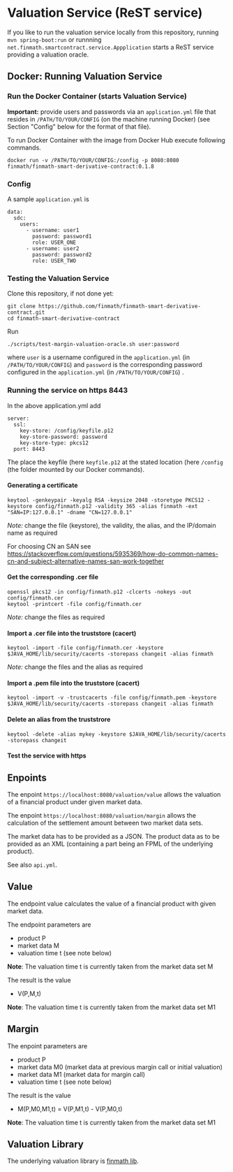 # Valuation Service (ReST service)

If you like to run the valuation service locally from this repository, running `mvn spring-boot:run` or runnning `net.finmath.smartcontract.service.Appplication` starts a
ReST service providing a valuation oracle. 

## Docker: Running Valuation Service

### Run the Docker Container (starts Valuation Service)

**Important:** provide users and passwords via an `application.yml` file that resides
in `/PATH/TO/YOUR/CONFIG` (on the machine running Docker) (see Section "Config" below for the format of that file).

To run Docker Container with the image from Docker Hub execute following commands.

```
docker run -v /PATH/TO/YOUR/CONFIG:/config -p 8080:8080 finmath/finmath-smart-derivative-contract:0.1.8
```

### Config

A sample `application.yml` is
```
data:
  sdc:
    users:
      - username: user1
        password: password1
        role: USER_ONE
      - username: user2
        password: password2
        role: USER_TWO
```

### Testing the Valuation Service

Clone this repository, if not done yet:
```
git clone https://github.com/finmath/finmath-smart-derivative-contract.git
cd finmath-smart-derivative-contract
```

Run
```
./scripts/test-margin-valuation-oracle.sh user:password
```
where `user` is a username configured in the `application.yml` (in `/PATH/TO/YOUR/CONFIG`)
and  `password` is the corresponding password configured in the `application.yml` (in `/PATH/TO/YOUR/CONFIG`) .

### Running the service on https 8443

In the above application.yml add

```
server:
  ssl:
    key-store: /config/keyfile.p12
    key-store-password: password
    key-store-type: pkcs12
  port: 8443
```

The place the keyfile (here `keyfile.p12` at the stated location (here `/config` (the folder mounted by our Docker commands).

#### Generating a certificate

```
keytool -genkeypair -keyalg RSA -keysize 2048 -storetype PKCS12 -keystore config/finmath.p12 -validity 365 -alias finmath -ext "SAN=IP:127.0.0.1" -dname "CN=127.0.0.1"
```
*Note:* change the file (keystore), the validity, the alias, and the IP/domain name as required

For choosing CN an SAN see https://stackoverflow.com/questions/5935369/how-do-common-names-cn-and-subject-alternative-names-san-work-together

#### Get the corresponding .cer file

```
openssl pkcs12 -in config/finmath.p12 -clcerts -nokeys -out config/finmath.cer
keytool -printcert -file config/finmath.cer
```
*Note:* change the files as required

#### Import a .cer file into the truststore (cacert)

```
keytool -import -file config/finmath.cer -keystore $JAVA_HOME/lib/security/cacerts -storepass changeit -alias finmath
```
*Note:* change the files and the alias as required

#### Import a .pem file into the truststore (cacert)

```
keytool -import -v -trustcacerts -file config/finmath.pem -keystore $JAVA_HOME/lib/security/cacerts -storepass changeit -alias finmath
```

#### Delete an alias from the truststrore

```
keytool -delete -alias mykey -keystore $JAVA_HOME/lib/security/cacerts -storepass changeit
```

#### Test the service with https



## Enpoints

The enpoint `https://localhost:8080/valuation/value` allows the valuation of a financial product under given market data.

The enpoint `https://localhost:8080/valuation/margin` allows the calculation of the settlement amount between two market data sets.

The market data has to be provided as a JSON.
The product data as to be provided as an XML (containing a part being an FPML of the underlying product).

See also `api.yml`.

## Value

The endpoint value calculates the value of a financial product
with given market data.

The endpoint parameters are
- product P
- market data M
- valuation time t (see note below)

**Note**: The valuation time t is currently taken from the market data set M

The result is the value
- V(P,M,t)

**Note**: The valuation time t is currently taken from the market data set M1

## Margin

The enpoint parameters are
- product P
- market data M0 (market data at previous margin call or initial valuation)
- market data M1 (market data for margin call)
- valuation time t (see note below)

The result is the value
- M(P,M0,M1,t) = V(P,M1,t) - V(P,M0,t)

**Note**: The valuation time t is currently taken from the market data set M1

## Valuation Library

The underlying valuation library is [finmath lib](https://finmath.net/finmath-lib).


